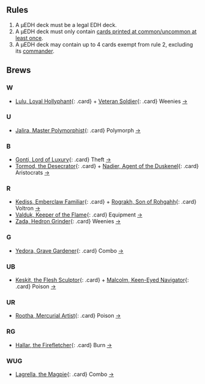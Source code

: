 ## Rules

1. A μEDH deck must be a legal EDH deck.
2. A μEDH deck must only contain [cards printed at common/uncommon at least once](https://scryfall.com/search?q=f%3Aedh+r%3Cr).
3. A μEDH deck may contain up to 4 cards exempt from rule 2, excluding its [commander](https://scryfall.com/search?q=f%3Aedh+r%3Cr+is%3Acommander).

## Brews

### W <span class="W"></span>

- [Lulu, Loyal Hollyphant](https://scryfall.com/card/clb/32/lulu-loyal-hollyphant){: .card} + [Veteran Soldier](https://scryfall.com/card/clb/48/veteran-soldier){: .card} Weenies [&rarr;](https://www.moxfield.com/decks/ek2k0Kxo80ipe6_jnM47UA)

### U <span class="U"></span>

- [Jalira, Master Polymorphist](https://scryfall.com/card/a25/63/jalira-master-polymorphist){: .card} Polymorph [&rarr;](https://www.moxfield.com/decks/k1_rRxycJkKPRRl1OoZSMg)

### B <span class="B"></span>

- [Gonti, Lord of Luxury](https://scryfall.com/card/cmm/162/gonti-lord-of-luxury){: .card} Theft [&rarr;](https://www.moxfield.com/decks/THdM5DVpD0-2xM71oVGNjQ)
- [Tormod, the Desecrator](https://scryfall.com/card/cmr/155/tormod-the-desecrator){: .card} + [Nadier, Agent of the Duskenel](https://scryfall.com/card/cmr/135/nadier-agent-of-the-duskenel){: .card} Aristocrats [&rarr;](https://www.moxfield.com/decks/EIeRKQu9r0Oooen4GU69Dw)

### R <span class="R"></span>

- [Kediss, Emberclaw Familiar](https://scryfall.com/card/cmr/188/kediss-emberclaw-familiar){: .card} + [Rograkh, Son of Rohgahh](https://scryfall.com/card/cmr/197/rograkh-son-of-rohgahh){: .card} Voltron [&rarr;](https://www.moxfield.com/decks/xavvIDq_7kOmZ7PB_9iFhQ)
- [Valduk, Keeper of the Flame](https://scryfall.com/card/cmm/266/valduk-keeper-of-the-flame){: .card} Equipment [&rarr;](https://www.moxfield.com/decks/8Xe9R9I0LESEVm3JtBtSxQ)
- [Zada, Hedron Grinder](https://scryfall.com/card/cmm/268/zada-hedron-grinder){: .card} Weenies [&rarr;](https://www.moxfield.com/decks/zlf6sesqP0S5zS87rEWFBw)

### G <span class="G"></span>

- [Yedora, Grave Gardener](https://scryfall.com/card/cmm/333/yedora-grave-gardener){: .card} Combo [&rarr;](https://www.moxfield.com/decks/KKKRGtlAf0ic_l3hlbvP9g)

### UB <span class="U"></span><span class="B"></span>
- [Keskit, the Flesh Sculptor](https://scryfall.com/card/moc/254/keskit-the-flesh-sculptor){: .card} + [Malcolm, Keen-Eyed Navigator](https://scryfall.com/card/lcc/161/malcolm-keen-eyed-navigator){: .card} Poison [&rarr;](https://www.moxfield.com/decks/Jvj4KE_LiEWg4UTiqlACyA)

### UR <span class="U"></span><span class="R"></span>
- [Rootha, Mercurial Artist](https://scryfall.com/card/stx/227/rootha-mercurial-artist){: .card} Poison [&rarr;](https://www.moxfield.com/decks/PPPwSNSVWEai8wygZfj2IA)

### RG <span class="R"></span><span class="G"></span>
- [Hallar, the Firefletcher](https://scryfall.com/card/dom/196/hallar-the-firefletcher){: .card} Burn [&rarr;](https://www.moxfield.com/decks/GFUaxnMTmUKFg_RMyEpd3A)

### WUG <span class="W"></span><span class="U"></span><span class="G"></span>
- [Lagrella, the Magpie](https://scryfall.com/card/snc/196/lagrella-the-magpie){: .card} Combo [&rarr;](https://www.moxfield.com/decks/rVfbj4k7z0-5tgAP0x711Q)
